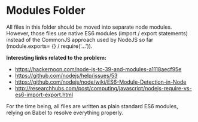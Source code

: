 # Modules Folder

All files in this folder should be moved into separate node modules. However, those files
use native ES6 modules (import / export statements) instead of the CommonJS approach
used by NodeJS so far (module.exports= {} / require('…')). 


**Interesting links related to the problem:** 

* https://hackernoon.com/node-js-tc-39-and-modules-a1118aecf95e
* https://github.com/nodejs/help/issues/53
* https://github.com/nodejs/node/wiki/ES6-Module-Detection-in-Node
* http://researchhubs.com/post/computing/javascript/nodejs-require-vs-es6-import-export.html

For the time being, all files are written as plain standard ES6 modules, relying on Babel
to resolve everything properly. 